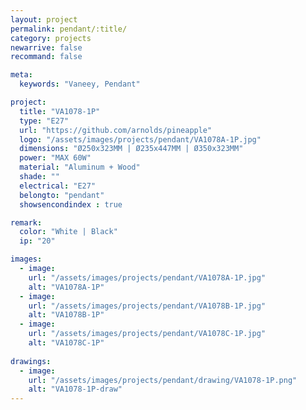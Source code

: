 ```yaml
---
layout: project
permalink: pendant/:title/
category: projects
newarrive: false
recommand: false

meta:
  keywords: "Vaneey, Pendant"

project:
  title: "VA1078-1P"
  type: "E27"
  url: "https://github.com/arnolds/pineapple"
  logo: "/assets/images/projects/pendant/VA1078A-1P.jpg"
  dimensions: "Ø250x323MM | Ø235x447MM | Ø350x323MM"
  power: "MAX 60W"
  material: "Aluminum + Wood"
  shade: ""
  electrical: "E27"
  belongto: "pendant"
  showsencondindex : true

remark:
  color: "White | Black"
  ip: "20"

images:
  - image:
    url: "/assets/images/projects/pendant/VA1078A-1P.jpg"
    alt: "VA1078A-1P"
  - image:
    url: "/assets/images/projects/pendant/VA1078B-1P.jpg"
    alt: "VA1078B-1P"
  - image:
    url: "/assets/images/projects/pendant/VA1078C-1P.jpg"
    alt: "VA1078C-1P"
    
drawings:
  - image:
    url: "/assets/images/projects/pendant/drawing/VA1078-1P.png"
    alt: "VA1078-1P-draw"
---
```

